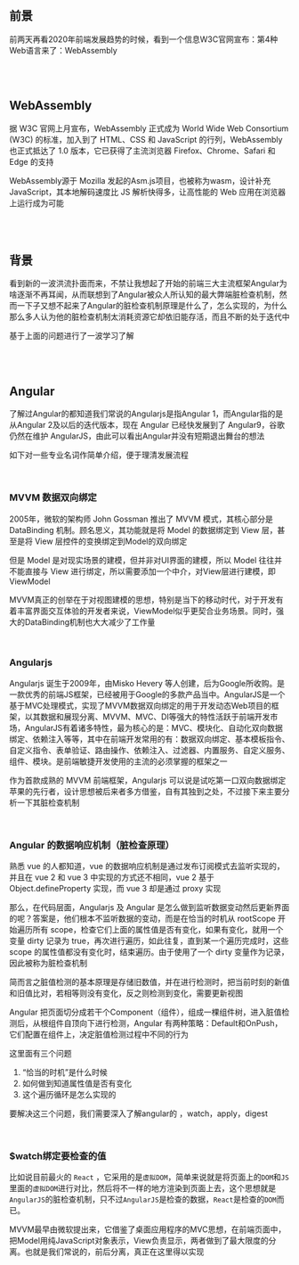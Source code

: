 

## 前景

前两天再看2020年前端发展趋势的时候，看到一个信息W3C官网宣布：第4种Web语言来了：WebAssembly

<br >

<br >

## WebAssembly

据 W3C 官网上月宣布，WebAssembly 正式成为 World Wide Web Consortium (W3C) 的标准，加入到了 HTML、CSS 和 JavaScript 的行列，WebAssembly 也正式抵达了 1.0 版本，它已获得了主流浏览器 Firefox、Chrome、Safari 和 Edge 的支持

WebAssembly源于 Mozilla 发起的Asm.js项目，也被称为wasm，设计补充 JavaScript，其本地解码速度比 JS 解析快得多，让高性能的 Web 应用在浏览器上运行成为可能

<br >

<br >

## 背景

看到新的一波洪流扑面而来，不禁让我想起了开始的前端三大主流框架Angular为啥逐渐不再耳闻，从而联想到了Angular被众人所认知的最大弊端脏检查机制，然而一下子又想不起来了Angular的脏检查机制原理是什么了，怎么实现的，为什么那么多人认为他的脏检查机制太消耗资源它却依旧能存活，而且不断的处于迭代中

基于上面的问题进行了一波学习了解

<br >

<br >

## Angular

了解过Angular的都知道我们常说的Angularjs是指Angular 1，而Angular指的是从Angular 2及以后的迭代版本，现在 Angular 已经快发展到了 Angular9，谷歌仍然在维护 AngularJS，由此可以看出Angular并没有短期退出舞台的想法

如下对一些专业名词作简单介绍，便于理清发展流程

<br >

### MVVM 数据双向绑定

2005年，微软的架构师 John Gossman 推出了 MVVM 模式，其核心部分是 DataBinding 机制。顾名思义，其功能就是将 Model 的数据绑定到 View 层，甚至是将 View 层控件的变换绑定到Model的双向绑定

但是 Model 是对现实场景的建模，但并非对UI界面的建模，所以 Model 往往并不能直接与 View 进行绑定，所以需要添加一个中介，对View层进行建模，即 ViewModel

MVVM真正的创举在于对视图建模的思想，特别是当下的移动时代，对于开发有着丰富界面交互体验的开发者来说，ViewModel似乎更契合业务场景。同时，强大的DataBinding机制也大大减少了工作量

<br >

### Angularjs

Angularjs 诞生于2009年，由Misko Hevery 等人创建，后为Google所收购。是一款优秀的前端JS框架，已经被用于Google的多款产品当中。AngularJS是一个基于MVC处理模式，实现了MVVM数据双向绑定的用于开发动态Web项目的框架，以其数据和展现分离、MVVM、MVC、DI等强大的特性活跃于前端开发市场，AngularJS有着诸多特性，最为核心的是：MVC、模块化、自动化双向数据绑定、依赖注入等等，其中在前端开发常用的有：数据双向绑定、基本模板指令、自定义指令、表单验证、路由操作、依赖注入、过滤器、内置服务、自定义服务、组件、模块。是前端敏捷开发使用的主流的必须掌握的框架之一

作为首款成熟的 MVVM 前端框架，Angularjs 可以说是试吃第一口双向数据绑定苹果的先行者，设计思想被后来者多方借鉴，自有其独到之处，不过接下来主要分析一下其脏检查机制

<br >

### Angular 的数据响应机制（脏检查原理）

熟悉 vue 的人都知道，vue 的数据响应机制是通过发布订阅模式去监听实现的，并且在 vue 2 和 vue 3 中实现的方式还不相同，vue 2 基于 Object.defineProperty 实现，而 vue 3 却是通过 proxy 实现

那么，在代码层面，Angularjs 及 Angular 是怎么做到监听数据变动然后更新界面的呢？答案是，他们根本不监听数据的变动，而是在恰当的时机从 rootScope 开始遍历所有 scope，检查它们上面的属性值是否有变化，如果有变化，就用一个变量 dirty 记录为 true，再次进行遍历，如此往复，直到某一个遍历完成时，这些 scope 的属性值都没有变化时，结束遍历。由于使用了一个 dirty 变量作为记录，因此被称为脏检查机制

简而言之脏值检测的基本原理是存储旧数值，并在进行检测时，把当前时刻的新值和旧值比对，若相等则没有变化，反之则检测到变化，需要更新视图

Angular 把页面切分成若干个Component（组件），组成一棵组件树，进入脏值检测后，从根组件自顶向下进行检测，Angular 有两种策略：Default和OnPush，它们配置在组件上，决定脏值检测过程中不同的行为

这里面有三个问题

1. “恰当的时机”是什么时候
2. 如何做到知道属性值是否有变化
3. 这个遍历循环是怎么实现的

要解决这三个问题，我们需要深入了解angular的 ，watch，apply，digest

<br >

### $watch绑定要检查的值







比如说目前最火的 `React` ，它采用的是`虚拟DOM`，简单来说就是将页面上的`DOM`和`JS`里面的`虚拟DOM`进行对比，然后将不一样的地方渲染到页面上去，这个思想就是`AngularJS`的脏检查机制，只不过`AngularJS`是检查的数据，`React`是检查的`DOM`而已。

MVVM最早由微软提出来，它借鉴了桌面应用程序的MVC思想，在前端页面中，把Model用纯JavaScript对象表示，View负责显示，两者做到了最大限度的分离。也就是我们常说的，前后分离，真正在这里得以实现
